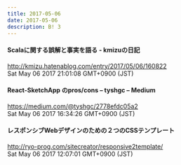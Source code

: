 ```yaml
---
title: 2017-05-06
date: 2017-05-06
description: B! 3
---
```


#### Scalaに関する誤解と事実を語る - kmizuの日記
http://kmizu.hatenablog.com/entry/2017/05/06/160822<br>
Sat May 06 2017 21:01:08 GMT+0900 (JST)<br>


#### React-SketchApp のpros/cons – tyshgc – Medium
https://medium.com/@tyshgc/2778efdc05a2<br>
Sat May 06 2017 16:34:26 GMT+0900 (JST)<br>


#### レスポンシブWebデザインのための２つのCSSテンプレート
http://ryo-prog.com/sitecreator/responsive2template/<br>
Sat May 06 2017 12:07:01 GMT+0900 (JST)<br>


